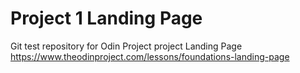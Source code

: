 # Project 1 Landing Page
Git test repository for Odin Project project Landing Page <br>
https://www.theodinproject.com/lessons/foundations-landing-page
